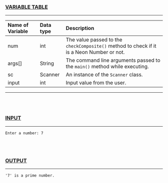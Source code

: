 ### <u>VARIABLE TABLE</u>
---
| Name of Variable | Data type | Description
|:---              |:---       |:---
|num               |int        |The value passed to the `checkComposite()` method to check if it is a Neon Number or not.
|args[]            |String     |The command line arguments passed to the `main()` method while executing.
|sc                |Scanner    |An instance of the `Scanner` class.
|input             |int        |Input value from the user.
---
<br></br>
### <u>INPUT</u>
---
```
Enter a number: 7
```
<br></br>
### <u>OUTPUT</u>
---
```
'7' is a prime number.
```